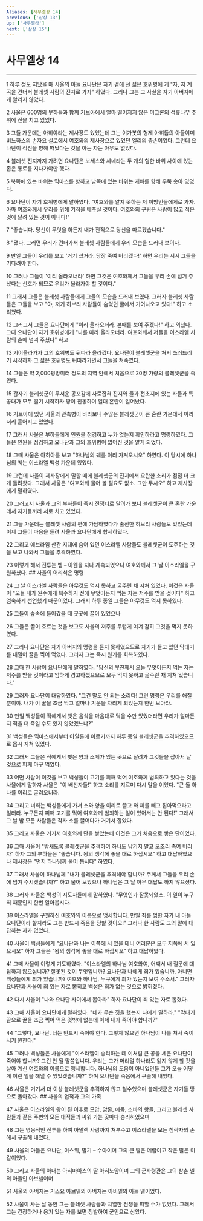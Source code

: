 ```yaml
---
Aliases: [사무엘상 14]
previous: ['삼상 13']
up: ['사무엘상']
next: ['삼상 15']
---
```

# 사무엘상 14

***


1 하루 정도 지났을 때 사울의 아들 요나단은 자기 곁에 선 젊은 호위병에 게 "자, 저 계곡을 건너서 블레셋 사람의 진지로 가자" 하였다. 그러나 그는 그 사실을 자기 아버지에게 알리지 않았다. 

2 사울은 600명의 부하들과 함께 기브아에서 얼마 떨어지지 않은 미그론의 석류나무 주위에 진을 치고 있었다. 

3 그들 가운데는 아히야라는 제사장도 있었는데 그는 이가봇의 형제 아히둡의 아들이며 비느하스의 손자요 실로에서 여호와의 제사장으로 있었던 엘리의 증손이었다. 그런데 요나단이 적진을 향해 떠났다는 것을 아는 자는 아무도 없었다. 

4 블레셋 진지까지 가려면 요나단은 보세스와 세네라는 두 개의 험한 바위 사이에 있는 좁은 통로를 지나가야만 했다. 

5 북쪽에 있는 바위는 믹마스를 향하고 남쪽에 있는 바위는 게바를 향해 우뚝 솟아 있었다. 

6 요나단이 자기 호위병에게 말하였다. "여호와를 알지 못하는 저 이방인들에게로 가자. 아마 여호와께서 우리를 위해 기적을 베푸실 것이다. 여호와의 구원은 사람이 많고 적은 것에 달려 있는 것이 아니다!" 

7 "좋습니다. 당신이 무엇을 하든지 내가 전적으로 당신을 따르겠습니다." 

8 "됐다. 그러면 우리가 건너가서 블레셋 사람들에게 우리 모습을 드러내 보이자. 

9 만일 그들이 우리를 보고 '거기 섰거라. 당장 죽여 버리겠다!' 하면 우리는 서서 그들을 기다려야 한다. 

10 그러나 그들이 '이리 올라오너라' 하면 그것은 여호와께서 그들을 우리 손에 넘겨 주셨다는 신호가 되므로 우리가 올라가야 할 것이다." 

11 그래서 그들은 블레셋 사람들에게 그들의 모습을 드러내 보였다. 그러자 블레셋 사람들은 그들을 보고 "야, 저기 히브리 사람들이 숨었던 굴에서 기어나오고 있다!" 하고 소리쳤다. 

12 그러고서 그들은 요나단에게 "이리 올라오너라. 본때를 보여 주겠다!" 하고 외쳤다. 그때 요나단이 자기 호위병에게 "나를 따라 올라오너라. 여호와께서 저들을 이스라엘 사람의 손에 넘겨 주셨다" 하고 

13 기어올라가자 그의 호위병도 뒤따라 올라갔다. 요나단이 블레셋군을 쳐서 쓰러뜨리기 시작하자 그 젊은 호위병도 뒤따라가면서 그들을 쳐죽였다. 

14 그들은 약 2,000평방미터 정도의 지역 안에서 처음으로 20명 가량의 블레셋군을 죽였다. 

15 갑자기 블레셋군이 무서운 공포감에 사로잡혀 진지와 들과 전초지에 있는 자들과 특공대가 모두 떨기 시작하자 땅이 진동하며 일대 혼란이 일어났다. 

16 기브아에 있던 사울의 관측병이 바라보니 수많은 블레셋군이 큰 혼란 가운데서 이리저리 흩어지고 있었다. 

17 그래서 사울은 부하들에게 인원을 점검하고 누가 없는지 확인하라고 명령하였다. 그들은 인원을 점검하고 요나단과 그의 호위병이 없어진 것을 알게 되었다. 

18 그때 사울은 아히야를 보고 "하나님의 궤를 이리 가져오시오" 하였다. 이 당시에 하나님의 궤는 이스라엘 백성 가운데 있었다. 

19 그런데 사울이 제사장에게 말할 때에 블레셋군의 진지에서 요란한 소리가 점점 더 크게 들려왔다. 그래서 사울은 "여호와께 물어 볼 필요도 없소. 그만 두시오" 하고 제사장에게 말하였다. 

20 그러고서 사울과 그의 부하들이 즉시 전쟁터로 달려가 보니 블레셋군이 큰 혼란 가운데서 자기들끼리 서로 치고 있었다. 

21 그들 가운데는 블레셋 사람의 편에 가담하였다가 출전한 히브리 사람들도 있었는데 이제 그들이 마음을 돌려 사울과 요나단에게 합세하였다. 

22 그리고 에브라임 산간 지대에 숨어 있던 이스라엘 사람들도 블레셋군이 도주하는 것을 보고 나와서 그들을 추격하였다. 

23 이렇게 해서 전투는 벧 – 아웬을 지나 계속되었으나 여호와께서 그 날 이스라엘을 구원하셨다. ## 사울의 어리석은 명령 

24 그 날 이스라엘 사람들은 아무것도 먹지 못하고 굶주린 채 지쳐 있었다. 이것은 사울이 "오늘 내가 원수에게 복수하기 전에 무엇이든지 먹는 자는 저주를 받을 것이다" 하고 엄숙하게 선언했기 때문이었다. 그래서 하루 종일 그들은 아무것도 먹지 못하였다. 

25 그들이 숲속에 들어갔을 때 곳곳에 꿀이 있었으나 

26 그들은 꿀이 흐르는 것을 보고도 사울의 저주를 두렵게 여겨 감히 그것을 먹지 못하였다. 

27 그러나 요나단은 자기 아버지의 명령을 듣지 못하였으므로 자기가 들고 있던 막대기를 내밀어 꿀을 찍어 먹었다. 그러자 그는 즉시 원기를 회복하였다. 

28 그때 한 사람이 요나단에게 말하였다. "당신의 부친께서 오늘 무엇이든지 먹는 자는 저주를 받을 것이라고 엄하게 경고하셨으므로 모두 먹지 못하고 굶주린 채 지쳐 있습니다." 

29 그러자 요나단이 대답하였다. "그건 말도 안 되는 소리다! 그런 명령은 우리를 해칠 뿐이야. 내가 이 꿀을 조금 먹고 얼마나 기운을 차리게 되었는지 한번 보아라. 

30 만일 백성들이 적에게서 뺏은 음식을 마음대로 먹을 수만 있었더라면 우리가 얼마든지 적을 더 죽일 수도 있지 않았겠느냐?" 

31 백성들은 믹마스에서부터 아얄론에 이르기까지 하루 종일 블레셋군을 추격하였으므로 몹시 지쳐 있었다. 

32 그래서 그들은 적에게서 뺏은 양과 소떼가 있는 곳으로 달려가 그것들을 잡아서 날 것으로 피째 마구 먹었다. 

33 어떤 사람이 이것을 보고 백성들이 고기를 피째 먹어 여호와께 범죄하고 있다는 것을 사울에게 말하자 사울은 "이 배신자들!" 하고 소리를 지르며 다시 말을 이었다. "큰 돌 하나를 이리로 굴려오너라. 

34 그리고 너희는 백성들에게 가서 소와 양을 이리로 끌고 와 피를 빼고 잡아먹으라고 일러라. 누구든지 피째 고기를 먹어 여호와께 범죄하는 일이 있어서는 안 된다!" 그래서 그 날 밤 모든 사람들은 각자 소를 끌어다가 거기서 잡았다. 

35 그리고 사울은 거기서 여호와께 단을 쌓았는데 이것은 그가 처음으로 쌓은 단이었다. 

36 그때 사울이 "밤새도록 블레셋군을 추격하여 하나도 남기지 말고 모조리 죽여 버리자" 하자 그의 부하들은 "좋습니다. 왕의 생각에 좋을 대로 하십시오" 하고 대답하였으나 제사장은 "먼저 하나님께 물어 봅시다" 하였다. 

37 그래서 사울이 하나님께 "내가 블레셋군을 추격해야 합니까? 주께서 그들을 우리 손에 넘겨 주시겠습니까?" 하고 물어 보았으나 하나님은 그 날 아무 대답도 하지 않으셨다. 

38 그러자 사울은 백성의 지도자들에게 말하였다. "무엇인가 잘못되었소. 이 일이 누구 죄 때문인지 한번 알아봅시다. 

39 이스라엘을 구원하신 여호와의 이름으로 맹세합니다. 만일 죄를 범한 자가 내 아들 요나단이라 할지라도 그는 반드시 죽음을 당할 것이오!" 그러나 한 사람도 그의 말에 대답하는 자가 없었다. 

40 사울이 백성들에게 "요나단과 나는 이쪽에 서 있을 테니 여러분은 모두 저쪽에 서 있으시오" 하자 그들은 "왕의 생각에 좋을 대로 하십시오" 하고 대답하였다. 

41 그때 사울이 이렇게 기도하였다. "이스라엘의 하나님 여호와여, 어째서 내 질문에 대답하지 않으십니까? 잘못된 것이 무엇입니까? 요나단과 나에게 죄가 있습니까, 아니면 백성들에게 죄가 있습니까? 여호와 하나님, 누구에게 죄가 있는지 보여 주소서." 그러자 요나단과 사울이 죄 있는 자로 뽑히고 백성은 죄가 없는 것으로 밝혀졌다. 

42 다시 사울이 "나와 요나단 사이에서 뽑아라" 하자 요나단이 죄 있는 자로 뽑혔다. 

43 그때 사울이 요나단에게 말하였다. "네가 무슨 짓을 했는지 나에게 말하라." "막대기 끝으로 꿀을 조금 찍어 먹은 것밖에 없는데 이제 내가 죽어야 합니까?" 

44 "그렇다, 요나단. 너는 반드시 죽어야 한다. 그렇지 않으면 하나님이 나를 쳐서 죽이시기 원한다." 

45 그러나 백성들은 사울에게 "이스라엘이 승리하는 데 이처럼 큰 공을 세운 요나단이 죽어야 합니까? 그건 안 될 말씀입니다. 우리는 그가 머리털 하나라도 잃지 않게 할 것을 살아 계신 여호와의 이름으로 맹세합니다. 하나님의 도움이 아니었던들 그가 오늘 어떻게 이런 일을 해낼 수 있었겠습니까?" 하며 요나단을 죽음에서 구출해 내었다. 

46 사울은 거기서 더 이상 블레셋군을 추격하지 않고 철수했으며 블레셋군은 자기들 땅으로 돌아갔다. ## 사울의 업적과 그의 가족 

47 사울은 이스라엘의 왕이 된 이후로 모압, 암몬, 에돔, 소바의 왕들, 그리고 블레셋 사람들과 같은 주변의 모든 대적들과 싸워 가는 곳마다 승리하였으며 

48 그는 영웅적인 전투를 하여 아말렉 사람까지 쳐부수고 이스라엘을 모든 침략자의 손에서 구출해 내었다. 

49 사울의 아들은 요나단, 이스위, 말기 – 수아이며 그의 큰 딸은 메랍이고 작은 딸은 미갈이었다. 

50 그리고 사울의 아내는 아히마아스의 딸 아히노암이며 그의 군사령관은 그의 삼촌 넬의 아들인 아브넬이며 

51 사울의 아버지는 기스요 아브넬의 아버지는 아비엘의 아들 넬이었다. 

52 사울이 사는 날 동안 그는 블레셋 사람들과 치열한 전쟁을 피할 수가 없었다. 그래서 그는 건장하거나 용기 있는 자를 보면 징발하여 군인으로 삼았다.

